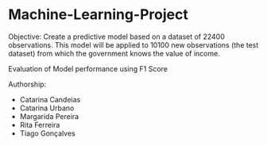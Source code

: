 # Machine-Learning-Project

Objective: Create a predictive model based on a dataset of 22400 observations. This model will be applied to 10100 new observations (the test dataset) from which the government knows the value of income.

Evaluation of Model performance using F1 Score

Authorship:
- Catarina Candeias 
- Catarina Urbano
- Margarida Pereira
- Rita Ferreira
- Tiago Gonçalves
